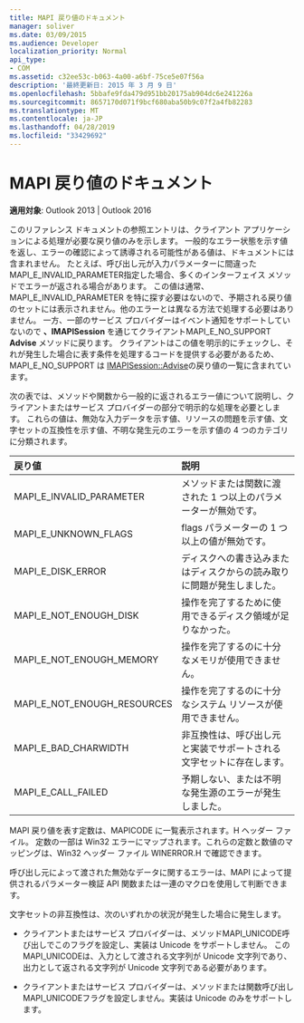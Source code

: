```yaml
---
title: MAPI 戻り値のドキュメント
manager: soliver
ms.date: 03/09/2015
ms.audience: Developer
localization_priority: Normal
api_type:
- COM
ms.assetid: c32ee53c-b063-4a00-a6bf-75ce5e07f56a
description: '最終更新日: 2015 年 3 月 9 日'
ms.openlocfilehash: 5bbafe9fda479d951bb20175ab904dc6e241226a
ms.sourcegitcommit: 8657170d071f9bcf680aba50b9c07f2a4fb82283
ms.translationtype: MT
ms.contentlocale: ja-JP
ms.lasthandoff: 04/28/2019
ms.locfileid: "33429692"
---
```

# <a name="mapi-return-value-documentation"></a>MAPI 戻り値のドキュメント

  
  
**適用対象**: Outlook 2013 | Outlook 2016 
  
このリファレンス ドキュメントの参照エントリは、クライアント アプリケーションによる処理が必要な戻り値のみを示します。 一般的なエラー状態を示す値を返し、エラーの確認によって誘導される可能性がある値は、ドキュメントには含まれません。 たとえば、呼び出し元が入力パラメーターに間違ったMAPI_E_INVALID_PARAMETER指定した場合、多くのインターフェイス メソッドでエラーが返される場合があります。 この値は通常、MAPI_E_INVALID_PARAMETER を特に探す必要はないので、予期される戻り値のセットには表示されません。他のエラーとは異なる方法で処理する必要はありません。 一方、一部のサービス プロバイダーはイベント通知をサポートしていないので **、IMAPISession** を通じてクライアントMAPI_E_NO_SUPPORT **Advise** メソッドに戻ります。 クライアントはこの値を明示的にチェックし、それが発生した場合に表す条件を処理するコードを提供する必要があるため、MAPI_E_NO_SUPPORT は [IMAPISession::Advise](imapisession-advise.md)の戻り値の一覧に含まれています。
  
次の表では、メソッドや関数から一般的に返されるエラー値について説明し、クライアントまたはサービス プロバイダーの部分で明示的な処理を必要とします。 これらの値は、無効な入力データを示す値、リソースの問題を示す値、文字セットの互換性を示す値、不明な発生元のエラーを示す値の 4 つのカテゴリに分類されます。
  
|**戻り値**|**説明**|
|:-----|:-----|
|MAPI_E_INVALID_PARAMETER  <br/> |メソッドまたは関数に渡された 1 つ以上のパラメーターが無効です。  <br/> |
|MAPI_E_UNKNOWN_FLAGS  <br/> |flags パラメーターの 1 つ以上の値が無効です。  <br/> |
|MAPI_E_DISK_ERROR  <br/> |ディスクへの書き込みまたはディスクからの読み取りに問題が発生しました。  <br/> |
|MAPI_E_NOT_ENOUGH_DISK  <br/> |操作を完了するために使用できるディスク領域が足りなかった。  <br/> |
|MAPI_E_NOT_ENOUGH_MEMORY  <br/> |操作を完了するのに十分なメモリが使用できません。  <br/> |
|MAPI_E_NOT_ENOUGH_RESOURCES  <br/> |操作を完了するのに十分なシステム リソースが使用できません。  <br/> |
|MAPI_E_BAD_CHARWIDTH  <br/> |非互換性は、呼び出し元と実装でサポートされる文字セットに存在します。  <br/> |
|MAPI_E_CALL_FAILED  <br/> |予期しない、または不明な発生源のエラーが発生しました。  <br/> |
   
MAPI 戻り値を表す定数は、MAPICODE に一覧表示されます。H ヘッダー ファイル。 定数の一部は Win32 エラーにマップされます。これらの定数と数値のマッピングは、Win32 ヘッダー ファイル WINERROR.H で確認できます。
  
呼び出し元によって渡された無効なデータに関するエラーは、MAPI によって提供されるパラメーター検証 API 関数または一連のマクロを使用して判断できます。 
  
文字セットの非互換性は、次のいずれかの状況が発生した場合に発生します。
  
- クライアントまたはサービス プロバイダーは、メソッドMAPI_UNICODE呼び出しでこのフラグを設定し、実装は Unicode をサポートしません。 このMAPI_UNICODEは、入力として渡される文字列が Unicode 文字列であり、出力として返される文字列が Unicode 文字列である必要があります。
    
- クライアントまたはサービス プロバイダーは、メソッドまたは関数呼び出しMAPI_UNICODEフラグを設定しません。実装は Unicode のみをサポートします。
    

